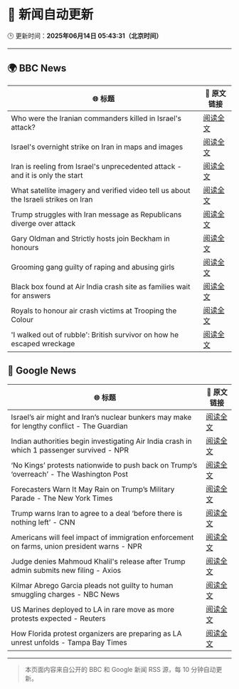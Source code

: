 # 🧠 新闻自动更新

🕒 更新时间：**2025年06月14日 05:43:31（北京时间）**

---

## 🌍 BBC News

| 🌐 标题 | 🔗 原文链接 |
|--------|-------------|
| Who were the Iranian commanders killed in Israel's attack? | [阅读全文](https://www.bbc.com/news/articles/c2lk5j18k4vo) |
| Israel's overnight strike on Iran in maps and images | [阅读全文](https://www.bbc.com/news/articles/crr7gdr82e0o) |
| Iran is reeling from Israel's unprecedented attack - and it is only the start | [阅读全文](https://www.bbc.com/news/articles/cvg72ny4xeyo) |
| What satellite imagery and verified video tell us about the Israeli strikes on Iran | [阅读全文](https://www.bbc.com/news/videos/c04eweg57geo) |
| Trump struggles with Iran message as Republicans diverge over attack | [阅读全文](https://www.bbc.com/news/articles/cq69e7nr9m5o) |
| Gary Oldman and Strictly hosts join Beckham in honours | [阅读全文](https://www.bbc.com/news/articles/cly30wpz01po) |
| Grooming gang guilty of raping and abusing girls | [阅读全文](https://www.bbc.com/news/articles/cdd2rld9mj2o) |
| Black box found at Air India crash site as families wait for answers | [阅读全文](https://www.bbc.com/news/articles/cjwqjv09q7xo) |
| Royals to honour air crash victims at Trooping the Colour | [阅读全文](https://www.bbc.com/news/articles/c3d4g5eeemro) |
| 'I walked out of rubble': British survivor on how he escaped wreckage | [阅读全文](https://www.bbc.com/news/articles/cd901xn4001o) |

## 📰 Google News

| 🌐 标题 | 🔗 原文链接 |
|--------|-------------|
| Israel’s air might and Iran’s nuclear bunkers may make for lengthy conflict - The Guardian | [阅读全文](https://news.google.com/rss/articles/CBMiuwFBVV95cUxOaHpoUk9yNWVhWlNzZmhpMGR0a1N6dkZaYXpxRTJsSlAwVUxodnJHdmdrXzVDQzNLa1hxLWxQZEUzR2RLZDkySEtEcHBVMFMwWWNJLVl2LVl6WmY4WEItSHZqTmZteXYwNWNieTlwaFllVWh5ejZ0ZFcyamhLdmNIZklDSnk4dHNfMjFDZl9rYUlpN1JUNzBscUVld3I2WGE4RW9kdlNBQlpXMktZN2lNSkswTkNLN05vWUxV?oc=5) |
| Indian authorities begin investigating Air India crash in which 1 passenger survived - NPR | [阅读全文](https://news.google.com/rss/articles/CBMie0FVX3lxTE8wYkUtUnBqYmdhOVpTVGtQeGNmbEo2Rm1MVW91eTI1SkpnSDBSUVhJNHlpV3M4enBCSEZPV01zWFVYbXZQbC1OX3ZvMWpZWWxEcmRwNUtOSDJjWmFFak51ZHVTdld0RWVRalRZSllrdFhhYzV3Y1VzYVFxQQ?oc=5) |
| ‘No Kings’ protests nationwide to push back on Trump’s ‘overreach’ - The Washington Post | [阅读全文](https://news.google.com/rss/articles/CBMikwFBVV95cUxNYjNucG9GVEg1UjNkbHJYaURSaE4xUjFJd2pVX2J2Uk9xdHNSU3NQb09GTHdHSDh4di1NZXpxalgxcGc0ZVRaeXFLYmkzbEFwLVdqM0c1aHI3SUZMcTgyYVBvLUZTcjdnTUQxVTdjd0E5a1BXQnVMMWZrTGt4bzhwODhDVGZFV2NOeEtoOGRRY18xOVk?oc=5) |
| Forecasters Warn It May Rain on Trump’s Military Parade - The New York Times | [阅读全文](https://news.google.com/rss/articles/CBMigwFBVV95cUxPYmc2N0RPYjhGSDJwSng5RnpqV0NLcVY4VDhnc0UySWdtOElENHZXSUwwM0RCOVljTzJSTWJFZWNtd0c5RDBpTVl3YklhSVVHN0dFQVdNVWdSZ2t6NU04NmpXS1JqZUxHLURhUmxfZHZlZXhxbFZyRHVkNFlOelNpTW14aw?oc=5) |
| Trump warns Iran to agree to a deal ‘before there is nothing left’ - CNN | [阅读全文](https://news.google.com/rss/articles/CBMickFVX3lxTFBMYm96Y0ZlaGU3bTJENzRiZnNlWjlZVjlYV0R4S2FTc3RLMVZGTkVBX19aazZfUWYycHJfNExVYU1HdV82YVZLZFI3aXBrR25xZ3J6bHlfTko2RnRjUHY5Rm1fVnlDQlJLRnBBUFY5bkxEd9IBd0FVX3lxTE5Ray1TQm5CMnc2RHdPbHRNVjEyd3VKa3VnYmlIWGl6N0hVRjh5WUtFVVl2c1JWSHpkbjVkdFhMS2w1TUdTM3ZVcHRRV1BfUGZaNzdMX0ZQNjduZDlrM21uUnBSU2hOWFMzQTF2RlZJbml3YXNBMzJB?oc=5) |
| Americans will feel impact of immigration enforcement on farms, union president warns - NPR | [阅读全文](https://news.google.com/rss/articles/CBMilgFBVV95cUxPMkdWX25yNTZOdjcwUG53MU5OZHExcXdHMVFHMDRkZk04VXY3cUhoZ3J0MUFfOWlGdllSeWZEcUdxSG4xU3RkOEZPZ3Vqb1hVaEM1ZkxydWxnTk1kV3Rvejg1UWxYVmpaZkU1clVick5RdG43eE9sbmJSSnVRbnFzX25keEtoRXozTEtvNGhqdUtLWUs3V0E?oc=5) |
| Judge denies Mahmoud Khalil's release after Trump admin submits new filing - Axios | [阅读全文](https://news.google.com/rss/articles/CBMioAFBVV95cUxQb3J2dVJxNVRqcnUwNW9sQi1aSVRDZGM3SXFWZENQMHBnWGdpdTF5WXAwMEZkOThYcjdxVGh3LUotS3hoTXczU3FjUnhzcVZyYnY2Q3RyUGZiMkdkSEtoTWNWcVVlblY3M19UM3JaMWZSSnVIUWlvbjVPemtON3RGaWJKVUJnaXdPQU1TNy1saFN4TTRKVVhldHpBYnk3Vm00?oc=5) |
| Kilmar Abrego Garcia pleads not guilty to human smuggling charges - NBC News | [阅读全文](https://news.google.com/rss/articles/CBMirwFBVV95cUxOOG1NOUpVUWVUak5hYkFIemxLa2hZb2NwdlR4eWZvRUF2YW5hRjJIWTJZU3JaWmJZYlFMVkhwSXNkQy05Wm1PX0VobjkwdXBrZU5VaWNYb0ZZX1JiZ0RJVk9ialBsWFBWQVRNeml0MDI5QXE1V0s2bUExWHRFNjRsTlpYdW51UVN3SHRUbXMzRTMzeGNTS0NWYW5ab29rY28xZVpTQmdpeTIyT0ZjYmZj0gFWQVVfeXFMTTRwbjJTWlFUdjZHM2UtY0tlNGszdEFySnM4ZTloS3FEUVliWi1zOHA4WnZVeFM4blZRTjc1M1NxbEtuMXJ6Mmsyb3RFanFvZ1pzODAwNFE?oc=5) |
| US Marines deployed to LA in rare move as more protests expected - Reuters | [阅读全文](https://news.google.com/rss/articles/CBMisgFBVV95cUxNajM0MTZoWnJsQWUtVm9OUTdjR1FXYjlIT3VLbGZhYzFvS3J3MDZnX0E4V0lXWXdLYlhGMFBZWm54dWRyaThhTHBWRmVjcHFWcmhiNUxkMFBPQjRaY3ZnV1FFSlg2THl3NUtPSVNyZXJrY2RGb1FGd2E1VURqQ3Y0SG54Z0dsNndJTFhuSWxvcl9mSzUxUUg2NmRTTi1xWDBENmtiUWdHLVJrZmxZbEQtdk9n?oc=5) |
| How Florida protest organizers are preparing as LA unrest unfolds - Tampa Bay Times | [阅读全文](https://news.google.com/rss/articles/CBMilgFBVV95cUxQYzYwV1REdFlnRUFaZ1FGT1J1Z3l4X3ZKcFB0RnRCbzExcjg2czNZTjFFa24yejlqUUszMERpaDJibVV0ZzJIVWl2a3hEMkFOU1hucmJJcEJCNzVRNTI1YkpkSVVaZzF1bEVyMDFrd3BHQU4xYk9UOEI0dTNMZmFSMjdWd0RFRDh1Q19lYVlwbjFCcVc3MkE?oc=5) |

---
> 本页面内容来自公开的 BBC 和 Google 新闻 RSS 源，每 10 分钟自动更新。